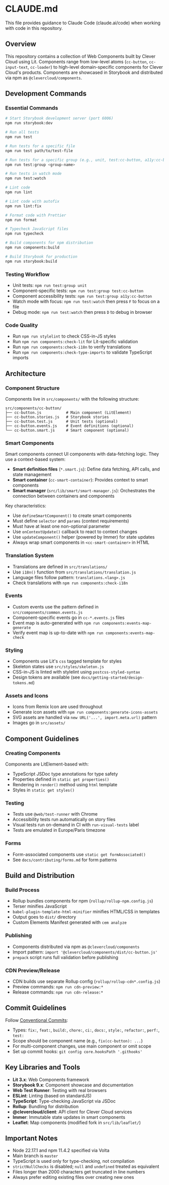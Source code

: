 # CLAUDE.md

This file provides guidance to Claude Code (claude.ai/code) when working with code in this repository.

## Overview

This repository contains a collection of Web Components built by Clever Cloud using Lit. Components range from low-level atoms (`cc-button`, `cc-input-text`, `cc-loader`) to high-level domain-specific components for Clever Cloud's products. Components are showcased in Storybook and distributed via npm as `@clevercloud/components`.

## Development Commands

### Essential Commands
```bash
# Start Storybook development server (port 6006)
npm run storybook:dev

# Run all tests
npm run test

# Run tests for a specific file
npm run test path/to/test-file

# Run tests for a specific group (e.g., unit, test:cc-button, a11y:cc-button)
npm run test:group <group-name>

# Run tests in watch mode
npm run test:watch

# Lint code
npm run lint

# Lint code with autofix
npm run lint:fix

# Format code with Prettier
npm run format

# Typecheck JavaScript files
npm run typecheck

# Build components for npm distribution
npm run components:build

# Build Storybook for production
npm run storybook:build
```

### Testing Workflow
- Unit tests: `npm run test:group unit`
- Component-specific tests: `npm run test:group test:cc-button`
- Component accessibility tests: `npm run test:group a11y:cc-button`
- Watch mode with focus: `npm run test:watch` then press `F` to focus on a file
- Debug mode: `npm run test:watch` then press `D` to debug in browser

### Code Quality
- Run `npm run stylelint` to check CSS-in-JS styles
- Run `npm run components:check-lit` for Lit-specific validation
- Run `npm run components:check-i18n` to verify translations
- Run `npm run components:check-type-imports` to validate TypeScript imports

## Architecture

### Component Structure

Components live in `src/components/` with the following structure:
```
src/components/cc-button/
├── cc-button.js           # Main component (LitElement)
├── cc-button.stories.js   # Storybook stories
├── cc-button.test.js      # Unit tests (optional)
├── cc-button.events.js    # Event definitions (optional)
└── cc-button.smart.js     # Smart component (optional)
```

### Smart Components

Smart components connect UI components with data-fetching logic. They use a context-based system:
- **Smart definition files** (`*.smart.js`): Define data fetching, API calls, and state management
- **Smart container** (`cc-smart-container`): Provides context to smart components
- **Smart manager** (`src/lib/smart/smart-manager.js`): Orchestrates the connection between containers and components

Key characteristics:
- Use `defineSmartComponent()` to create smart components
- Must define `selector` and `params` (context requirements)
- Must have at least one non-optional parameter
- Use `onContextUpdate()` callback to react to context changes
- Use `updateComponent()` helper (powered by Immer) for state updates
- Always wrap smart components in `<cc-smart-container>` in HTML

### Translation System

- Translations are defined in `src/translations/`
- Use `i18n()` function from `src/translations/translation.js`
- Language files follow pattern: `translations.<lang>.js`
- Check translations with `npm run components:check-i18n`

### Events

- Custom events use the pattern defined in `src/components/common.events.js`
- Component-specific events go in `cc-*.events.js` files
- Event map is auto-generated with `npm run components:events-map-generate`
- Verify event map is up-to-date with `npm run components:events-map-check`

### Styling

- Components use Lit's `css` tagged template for styles
- Skeleton states use `src/styles/skeleton.js`
- CSS-in-JS is linted with stylelint using `postcss-styled-syntax`
- Design tokens are available (see `docs/getting-started/design-tokens.md`)

### Assets and Icons

- Icons from Remix Icon are used throughout
- Generate icon assets with `npm run components:generate-icons-assets`
- SVG assets are handled via `new URL('...', import.meta.url)` pattern
- Images go in `src/assets/`

## Component Guidelines

### Creating Components

Components are LitElement-based with:
- TypeScript JSDoc type annotations for type safety
- Properties defined in `static get properties()`
- Rendering in `render()` method using `html` template
- Styles in `static get styles()`

### Testing

- Tests use `@web/test-runner` with Chrome
- Accessibility tests run automatically on story files
- Visual tests run on-demand in CI with `run-visual-tests` label
- Tests are emulated in Europe/Paris timezone

### Forms

- Form-associated components use `static get formAssociated()`
- See `docs/contributing/forms.md` for form patterns

## Build and Distribution

### Build Process

- Rollup bundles components for npm (`rollup/rollup-npm.config.js`)
- Terser minifies JavaScript
- `babel-plugin-template-html-minifier` minifies HTML/CSS in templates
- Output goes to `dist/` directory
- Custom Elements Manifest generated with `cem analyze`

### Publishing

- Components distributed via npm as `@clevercloud/components`
- Import pattern: `import '@clevercloud/components/dist/cc-button.js'`
- `prepack` script runs full validation before publishing

### CDN Preview/Release

- CDN builds use separate Rollup config (`rollup/rollup-cdn*.config.js`)
- Preview commands: `npm run cdn-preview:*`
- Release commands: `npm run cdn-release:*`

## Commit Guidelines

Follow [Conventional Commits](https://www.conventionalcommits.org):
- Types: `fix:`, `feat:`, `build:`, `chore:`, `ci:`, `docs:`, `style:`, `refactor:`, `perf:`, `test:`
- Scope should be component name (e.g., `fix(cc-button): ...`)
- For multi-component changes, use main component or omit scope
- Set up commit hooks: `git config core.hooksPath '.githooks'`

## Key Libraries and Tools

- **Lit 3.x**: Web Components framework
- **Storybook 9.x**: Component showcase and documentation
- **Web Test Runner**: Testing with real browsers
- **ESLint**: Linting (based on standardJS)
- **TypeScript**: Type-checking JavaScript via JSDoc
- **Rollup**: Bundling for distribution
- **@clevercloud/client**: API client for Clever Cloud services
- **Immer**: Immutable state updates in smart components
- **Leaflet**: Map components (modified fork in `src/lib/leaflet/`)

## Important Notes

- Node 22.17.1 and npm 11.4.2 specified via Volta
- Main branch is `master`
- TypeScript is used only for type-checking, not compilation
- `strictNullChecks` is disabled; `null` and `undefined` treated as equivalent
- Files longer than 2000 characters get truncated in line numbers
- Always prefer editing existing files over creating new ones